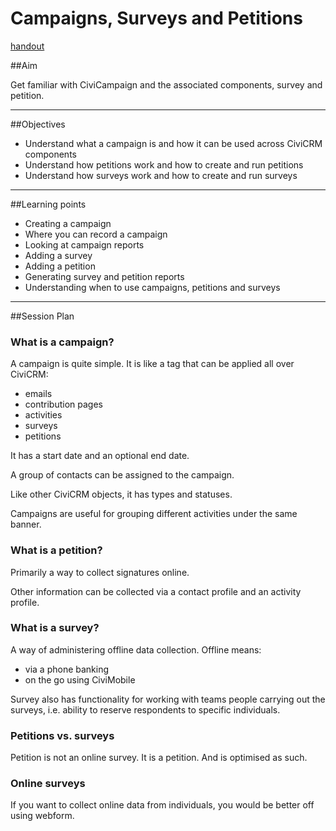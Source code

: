 # Campaigns, Surveys and Petitions
[handout](../handout/campaign.md)

##Aim

Get familiar with CiviCampaign and the associated components, survey and petition.

---
##Objectives

* Understand what a campaign is and how it can be used across CiviCRM components
* Understand how petitions work and how to create and run petitions
* Understand how surveys work and how to create and run surveys

---
##Learning points

* Creating a campaign
* Where you can record a campaign
* Looking at campaign reports
* Adding a survey
* Adding a petition
* Generating survey and petition reports
* Understanding when to use campaigns, petitions and surveys

---
##Session Plan

### What is a campaign?

A campaign is quite simple.  It is like a tag that can be applied all over CiviCRM:

* emails
* contribution pages
* activities
* surveys
* petitions

It has a start date and an optional end date.

A group of contacts can be assigned to the campaign.

Like other CiviCRM objects, it has types and statuses.

Campaigns are useful for grouping different activities under the same banner.

### What is a petition?

Primarily a way to collect signatures online.

Other information can be collected via a contact profile and an activity profile.

### What is a survey?

A way of administering offline data collection. Offline means:

* via a phone banking
* on the go using CiviMobile

Survey also has functionality for working with teams people carrying out the surveys, i.e. ability to reserve respondents to specific individuals.

### Petitions vs. surveys
Petition is not an online survey.  It is a petition. And is optimised as such.

### Online surveys
If you want to collect online data from individuals, you would be better off using webform.
